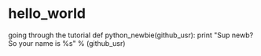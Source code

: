 # hello_world
going through the tutorial
def python_newbie(github_usr):
  print "Sup newb? So your name is %s" % (github_usr)
